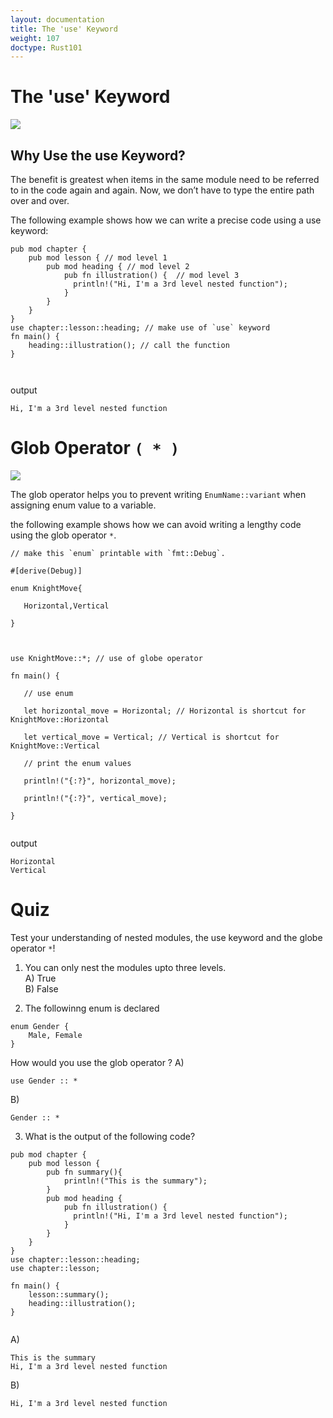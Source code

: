 ```yaml
---
layout: documentation
title: The 'use' Keyword
weight: 107
doctype: Rust101
---
```



# The 'use' Keyword

![](https://raw.githubusercontent.com/sangam14/RustLabs/master/img/use-keyword.png)

## Why Use the use Keyword?
The benefit is greatest when items in the same module need to be referred to in the code again and again.
Now, we don’t have to type the entire path over and over.


The following example shows how we can write a precise code using a use keyword:

```
pub mod chapter {
    pub mod lesson { // mod level 1
        pub mod heading { // mod level 2
            pub fn illustration() {  // mod level 3
              println!("Hi, I'm a 3rd level nested function");
            }
        }
    }
}
use chapter::lesson::heading; // make use of `use` keyword
fn main() {
    heading::illustration(); // call the function
}



```
output

```
Hi, I'm a 3rd level nested function

```

# Glob Operator `( * )`

![](https://raw.githubusercontent.com/sangam14/RustLabs/master/img/glob-operator.png)

The glob operator helps you to prevent writing `EnumName::variant` when assigning enum value to a variable.

the following example shows how we can avoid writing a lengthy code using the glob operator `*`.

```
// make this `enum` printable with `fmt::Debug`.

#[derive(Debug)]

enum KnightMove{

   Horizontal,Vertical

}



use KnightMove::*; // use of globe operator

fn main() {

   // use enum

   let horizontal_move = Horizontal; // Horizontal is shortcut for KnightMove::Horizontal

   let vertical_move = Vertical; // Vertical is shortcut for KnightMove::Vertical

   // print the enum values

   println!("{:?}", horizontal_move);

   println!("{:?}", vertical_move);

}


```
output

```
Horizontal
Vertical

```

# Quiz 

Test your understanding of nested modules, the use keyword and the globe operator `*`!

1. You can only nest the modules upto three levels. <br>
A) True <br>
B) False <br>

2. The followinng enum is declared
```
enum Gender {
    Male, Female
}

```
How would you use the glob operator ?
A)

```
use Gender :: *
```
B)

```
Gender :: *
```

3. What is the output of the following code? <br>

```
pub mod chapter {
    pub mod lesson {
        pub fn summary(){
            println!("This is the summary"); 
        } 
        pub mod heading { 
            pub fn illustration() {  
              println!("Hi, I'm a 3rd level nested function");
            }
        }
    }
}
use chapter::lesson::heading;
use chapter::lesson;
 
fn main() {
    lesson::summary();
    heading::illustration(); 
}


```
A)
```
This is the summary
Hi, I'm a 3rd level nested function
```
B)
```
Hi, I'm a 3rd level nested function
```


